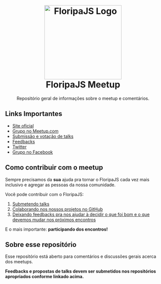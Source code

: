 <h1 align=center>
  <a href="http://floripajs.org" title="Floripa JS">
    <img alt="FloripaJS Logo" src="http://floripajs.org/assets/img/floripajs-logo.svg" width="250" height="240"/>
    <br>
  </a>
  FloripaJS Meetup
</h1>

<p align=center>
    Repositório geral de informações sobre o meetup e comentários.
</p>


## Links Importantes

* [Site oficial](http://floripajs.org)
* [Grupo no Meetup.com](http://www.meetup.com/floripajs)
* [Submissão e votação de talks](https://github.com/floripajs/talks)
* [Feedbacks](https://github.com/floripajs/feedbacks)
* [Twitter](https://twitter.com/FloripaJS)
* [Grupo no Facebook](https://www.facebook.com/groups/floripajs)

## Como contribuir com o meetup

Sempre precisamos da **sua** ajuda pra tornar o FloripaJS cada vez mais inclusivo e agregar as pessoas da nossa comunidade.

Você pode contribuir com o FloripaJS:

1. [Submetendo talks](https://github.com/floripajs/talks)
2. [Colaborando nos nossos projetos no GitHub](https://github.com/floripajs)
3. [Deixando feedbacks pra nos ajudar à decidir o que foi bom e o que devemos mudar nos próximos encontros](https://github.com/floripajs/feedbacks)

E o mais importante: **participando dos encontros!**

## Sobre esse repositório

Esse repositório está aberto para comentários e discussões gerais acerca dos meetups.

**Feedbacks e propostas de talks devem ser submetidos nos repositórios apropriados conforme linkado acima.**
